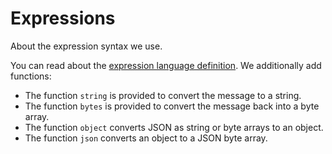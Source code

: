 # Expressions

About the expression syntax we use.

You can read about the [expression language definition](https://github.com/antonmedv/expr/blob/master/docs/Language-Definition.md). We additionally add functions:

* The function `string` is provided to convert the message to a string.
* The function `bytes` is provided to convert the message back into a byte array.
* The function `object` converts JSON as string or byte arrays to an object.
* The function `json` converts an object to a JSON byte array.

